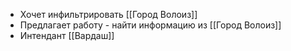 - Хочет инфильтрировать [[Город Волоиз]]
- Предлагает работу - найти информацию из [[Город Волоиз]]
- Интендант [[Вардаш]]